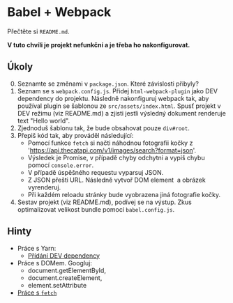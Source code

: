 # Babel + Webpack

Přečtěte si `README.md`.

**V tuto chvíli je projekt nefunkční a je třeba ho nakonfigurovat.**

## Úkoly

0. Seznamte se změnami v `package.json`. Které závislosti přibyly?
1. Seznam se s `webpack.config.js`. Přidej `html-webpack-plugin` jako DEV dependency do projektu. Následně nakonfiguruj webpack tak, aby používal plugin se šablonou ze `src/assets/index.html`.
Spusť projekt v DEV režimu (viz README.md) a zjisti jestli výsledný dokument renderuje text "Hello world".
2. Zjednoduš šablonu tak, že bude obsahovat pouze `div#root`.
3. Přepiš kód tak, aby prováděl následující:
	- Pomocí funkce `fetch` si načti náhodnou fotografii kočky z 'https://api.thecatapi.com/v1/images/search?format=json'.
	- Výsledek je Promise, v případě chyby odchytni a vypiš chybu pomocí `console.error`.
	- V případě úspěšného requestu vyparsuj JSON.
	- Z JSON přešti URL. Následně vytvoř DOM element <img> a obrázek vyrenderuj.
	- Při každém reloadu stránky bude vyobrazena jiná fotografie kočky.
4. Sestav projekt (viz README.md), podívej se na výstup. Zkus optimalizovat velikost bundle pomocí `babel.config.js`.


## Hinty

- Práce s Yarn:
	- [Přídání DEV dependency](https://yarnpkg.com/lang/en/docs/cli/add/#toc-yarn-add-dev-d)
- Práce s DOMem. Googluj:
	- document.getElementById,
	- document.createElement,
	- element.setAttribute
- [Práce s `fetch`](https://developer.mozilla.org/en-US/docs/Web/API/Fetch_API/Using_Fetch)
